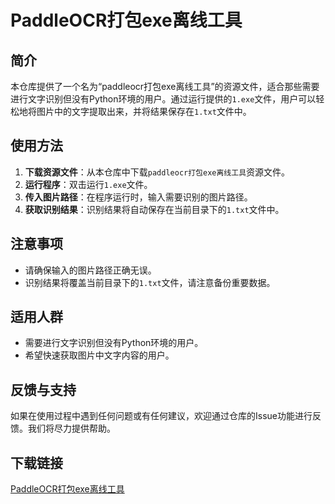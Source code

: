# PaddleOCR打包exe离线工具

## 简介

本仓库提供了一个名为“paddleocr打包exe离线工具”的资源文件，适合那些需要进行文字识别但没有Python环境的用户。通过运行提供的`1.exe`文件，用户可以轻松地将图片中的文字提取出来，并将结果保存在`1.txt`文件中。

## 使用方法

1. **下载资源文件**：从本仓库中下载`paddleocr打包exe离线工具`资源文件。
2. **运行程序**：双击运行`1.exe`文件。
3. **传入图片路径**：在程序运行时，输入需要识别的图片路径。
4. **获取识别结果**：识别结果将自动保存在当前目录下的`1.txt`文件中。

## 注意事项

- 请确保输入的图片路径正确无误。
- 识别结果将覆盖当前目录下的`1.txt`文件，请注意备份重要数据。

## 适用人群

- 需要进行文字识别但没有Python环境的用户。
- 希望快速获取图片中文字内容的用户。

## 反馈与支持

如果在使用过程中遇到任何问题或有任何建议，欢迎通过仓库的Issue功能进行反馈。我们将尽力提供帮助。

## 下载链接

[PaddleOCR打包exe离线工具](https://pan.quark.cn/s/2c5604079796)
